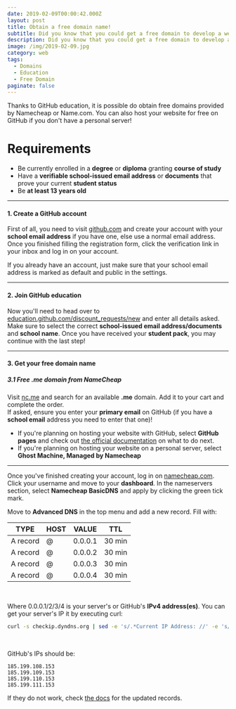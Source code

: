 ```yaml
---
date: 2019-02-09T00:00:42.000Z
layout: post
title: Obtain a free domain name!
subtitle: Did you know that you could get a free domain to develop a website?
description: Did you know that you could get a free domain to develop a website?
image: /img/2019-02-09.jpg
category: web
tags:
  - Domains
  - Education
  - Free Domain
paginate: false
---
```


Thanks to GitHub education, it is possible do obtain free domains provided by Namecheap or Name.com. You can also host your website for free on GitHub if you don't have a personal server!

# Requirements

* Be currently enrolled in a **degree** or **diploma** granting **course of study**
* Have a **verifiable school-issued email address** or **documents** that prove your current **student status**
* Be **at least 13 years old**

<hr>

#### 1. Create a GitHub account

First of all, you need to visit [github.com](https://www.github.com) and create your account with your **school email address** if you have one, else use a normal email address. Once you finished filling the registration form, click the verification link in your inbox and log in on your account. 

If you already have an account, just make sure that your school email address is marked as default and public in the settings.

<hr>

#### 2. Join GitHub education

Now you'll need to head over to [education.github.com/discount_requests/new](https://education.github.com/discount_requests/new) and enter all details asked. Make sure to select the correct **school-issued email address/documents** and **school name**. Once you have received your **student pack**, you may continue with the last step!

<hr>

#### 3. Get your free domain name

##### 3.1 Free .me domain from NameCheap

Visit [nc.me](https://nc.me/github/auth) and search for an available **.me** domain. Add it to your cart and complete the order.\
If asked, ensure you enter your **primary email** on GitHub (if you have a **school email** address you need to enter that one)!

* If you're planning on hosting your website with GitHub, select **GitHub pages** and check out [the official documentation](https://help.github.com/en/github/working-with-github-pages) on what to do next. 
* If you're planning on hosting your website on a personal server, select **Ghost Machine, Managed by Namecheap**

<hr>

Once you've finished creating your account, log in on [namecheap.com](https://www.namecheap.com/). Click your username and move to your **dashboard**. In the nameservers section, select **Namecheap BasicDNS** and apply by clicking the green tick mark.

Move to **Advanced DNS** in the top menu and add a new record. Fill with:

| TYPE     | HOST | VALUE   | TTL    |
| -------- | ---- | ------- | ------ |
| A record | @    | 0.0.0.1 | 30 min |
| A record | @    | 0.0.0.2 | 30 min |
| A record | @    | 0.0.0.3 | 30 min |
| A record | @    | 0.0.0.4 | 30 min |

<br>

Where 0.0.0.1/2/3/4 is your server's or GitHub's **IPv4 address(es)**. You can get your server's IP it by executing curl:

```bash
curl -s checkip.dyndns.org | sed -e 's/.*Current IP Address: //' -e 's/<.*$//'
```

<br>

GitHub's IPs should be: 

```
185.199.108.153
185.199.109.153
185.199.110.153
185.199.111.153
```

If they do not work, check [the docs](https://help.github.com/en/github/working-with-github-pages/managing-a-custom-domain-for-your-github-pages-site#configuring-an-apex-domain) for the updated records.
